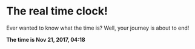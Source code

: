 # The real time clock!

Ever wanted to know what the time is? Well, your journey is about to end!

**The time is Nov 21, 2017, 04:18**
